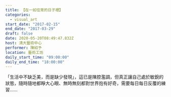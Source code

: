 ```yaml
---
title: 【在一如往常的日子裡】
categories:
  - visual_art
start_date: "2017-02-15"
end_date: "2017-03-29"
draft: false
date: 2020-05-20T08:49:47.832Z
host: 清大藝術中心
performer: 陳紹予
location: 藝術工坊
daily_start_time: "09:00:00"
daily_end_time: "18:00:00"
---
```


「生活中不缺乏美，而是缺少發現」，這已是陳腔濫調，但真正讓自己處於敏銳的狀態，隨時隨地都睜大心眼、無時無刻都對世界抱有好奇，需要每日每日反覆的練習……